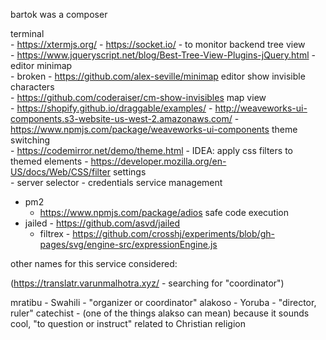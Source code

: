 


bartok was a composer


terminal   
	- https://xtermjs.org/
	- https://socket.io/ - to monitor backend
tree view   
	- https://www.jqueryscript.net/blog/Best-Tree-View-Plugins-jQuery.html
	-
editor minimap   
	- broken - https://github.com/alex-seville/minimap
editor show invisible characters   
	- https://github.com/coderaiser/cm-show-invisibles
map view   
	- https://shopify.github.io/draggable/examples/
	- http://weaveworks-ui-components.s3-website-us-west-2.amazonaws.com/
	- https://www.npmjs.com/package/weaveworks-ui-components
theme switching   
	- https://codemirror.net/demo/theme.html
	- IDEA: apply css filters to themed elements - https://developer.mozilla.org/en-US/docs/Web/CSS/filter
settings   
	- server selector
	- credentials
service management   
  - pm2
	- https://www.npmjs.com/package/adios
safe code execution   
  - jailed - https://github.com/asvd/jailed
	- filtrex - https://github.com/crosshj/experiments/blob/gh-pages/svg/engine-src/expressionEngine.js


other names for this service considered:

(https://translatr.varunmalhotra.xyz/ - searching for "coordinator")

mratibu - Swahili - "organizer or coordinator"
alakoso - Yoruba - "director, ruler"
catechist - (one of the things alakso can mean) because it sounds cool, "to question or instruct" related to Christian religion


